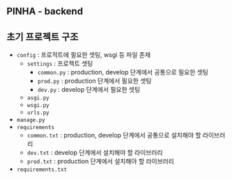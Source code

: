 ## PINHA - backend

## 초기 프로젝트 구조
- `config` : 프로적트에 필요한 셋팅, wsgi 등 파일 존재
	- `settings` : 프로젝트 셋팅
		- `common.py` : production, develop 단계에서 공통으로 필요한 셋팅
		- `prod.py` : production 단계에서 필요한 셋팅
		- `dev.py` : develop 단계에서 필요한 셋팅
	- `asgi.py` 
	- `wsgi.py`
	- `urls.py`
- `manage.py`
- `requirements`
	- `common.txt` : production, develop 단계에서 공통으로 설치해야 할 라이브러리
	- `dev.txt` : develop 단계에서 설치해야 할 라이브러리
	- `prod.txt` : production 단계에서 설치해야 할 라이브러리
- `requirements.txt`
